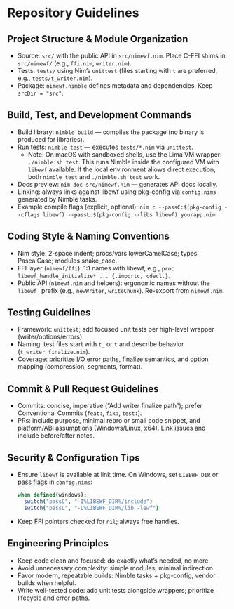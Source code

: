 # Repository Guidelines

## Project Structure & Module Organization
- Source: `src/` with the public API in `src/nimewf.nim`. Place C-FFI shims in `src/nimewf/` (e.g., `ffi.nim`, `writer.nim`).
- Tests: `tests/` using Nim’s `unittest` (files starting with `t` are preferred, e.g., `tests/t_writer.nim`).
- Package: `nimewf.nimble` defines metadata and dependencies. Keep `srcDir = "src"`.

## Build, Test, and Development Commands
- Build library: `nimble build` — compiles the package (no binary is produced for libraries).
- Run tests: `nimble test` — executes `tests/*.nim` via `unittest`.
  - Note: On macOS with sandboxed shells, use the Lima VM wrapper: `./nimble.sh test`.
    This runs Nimble inside the configured VM with `libewf` available. If the local
    environment allows direct execution, both `nimble test` and `./nimble.sh test` work.
- Docs preview: `nim doc src/nimewf.nim` — generates API docs locally.
- Linking: always links against libewf using pkg-config via `config.nims` generated by Nimble tasks.
- Example compile flags (explicit, optional): `nim c --passC:$(pkg-config --cflags libewf) --passL:$(pkg-config --libs libewf) yourapp.nim`.

## Coding Style & Naming Conventions
- Nim style: 2-space indent; procs/vars lowerCamelCase; types PascalCase; modules snake_case.
- FFI layer (`nimewf/ffi`): 1:1 names with libewf, e.g., `proc libewf_handle_initialize* ... {.importc, cdecl.}`.
- Public API (`nimewf.nim` and helpers): ergonomic names without the `libewf_` prefix (e.g., `newWriter`, `writeChunk`). Re-export from `nimewf.nim`.

## Testing Guidelines
- Framework: `unittest`; add focused unit tests per high-level wrapper (writer/options/errors).
- Naming: test files start with `t_` or `t` and describe behavior (`t_writer_finalize.nim`).
- Coverage: prioritize I/O error paths, finalize semantics, and option mapping (compression, segments, format).

## Commit & Pull Request Guidelines
- Commits: concise, imperative (“Add writer finalize path”); prefer Conventional Commits (`feat:`, `fix:`, `test:`).
- PRs: include purpose, minimal repro or small code snippet, and platform/ABI assumptions (Windows/Linux, x64). Link issues and include before/after notes.

## Security & Configuration Tips
- Ensure `libewf` is available at link time. On Windows, set `LIBEWF_DIR` or pass flags in `config.nims`:
  ```nim
  when defined(windows):
    switch("passC", "-I%LIBEWF_DIR%/include")
    switch("passL", "-L%LIBEWF_DIR%/lib -lewf")
  ```
- Keep FFI pointers checked for `nil`; always free handles.

## Engineering Principles
- Keep code clean and focused: do exactly what’s needed, no more.
- Avoid unnecessary complexity: simple modules, minimal indirection.
- Favor modern, repeatable builds: Nimble tasks + pkg-config, vendor builds when helpful.
- Write well-tested code: add unit tests alongside wrappers; prioritize lifecycle and error paths.

